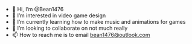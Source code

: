 - 👋 Hi, I’m @Bean1476
- 👀 I’m interested in video game design
- 🌱 I’m currently learning how to make music and animations for games
- 💞️ I’m looking to collaborate on not much really
- 📫 How to reach me is to email bean1476@outlook.com

<!---
Bean1476/Bean1476 is a ✨ special ✨ repository because its `README.md` (this file) appears on your GitHub profile.
You can click the Preview link to take a look at your changes.
--->
